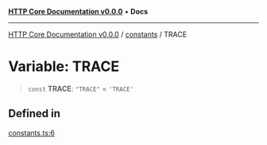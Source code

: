 [**HTTP Core Documentation v0.0.0**](../../README.md) • **Docs**

***

[HTTP Core Documentation v0.0.0](../../modules.md) / [constants](../README.md) / TRACE

# Variable: TRACE

> `const` **TRACE**: `"TRACE"` = `'TRACE'`

## Defined in

[constants.ts:6](https://github.com/stonemjs/http-core/blob/3497087dac965583296f5092cd519a9aa0728373/src/constants.ts#L6)

